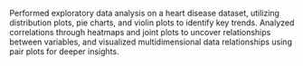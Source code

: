 Performed exploratory data analysis on a heart disease dataset, utilizing distribution plots, pie charts, and violin plots to identify key trends. Analyzed correlations through heatmaps and joint plots to uncover relationships between variables, and visualized multidimensional data relationships using pair plots for deeper insights.





